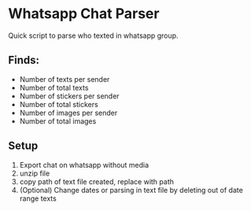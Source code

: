 # Whatsapp Chat Parser

Quick script to parse who texted in whatsapp group.

## Finds:
- Number of texts per sender
- Number of total texts
- Number of stickers per sender 
- Number of total stickers 
- Number of images per sender
- Number of total images 


## Setup
1. Export chat on whatsapp without media
2. unzip file
3. copy path of text file created, replace <FILE> with path
4. (Optional) Change dates or parsing in text file by deleting out of date range texts
